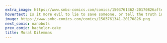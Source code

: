 ```yaml
---
extra_image: https://www.smbc-comics.com/comics/1503761362-20170826after.png
hovertext: Is it more evil to lie to save someone, or tell the truth in order to make sure they get killed?
image: https://www.smbc-comics.com/comics/1503761341-20170826.png
next_comic: nanobots
prev_comic: bachelor-cake
title: Moral Dilemmas
---
```


